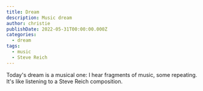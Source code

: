 ```yaml
---
title: Dream
description: Music dream
author: christie
publishDate: 2022-05-31T00:00:00.000Z
categories:
  - dream
tags:
  - music
  - Steve Reich
---
```


Today's dream is a musical one: I hear fragments of music, some repeating. It's like listening to a Steve Reich composition.
